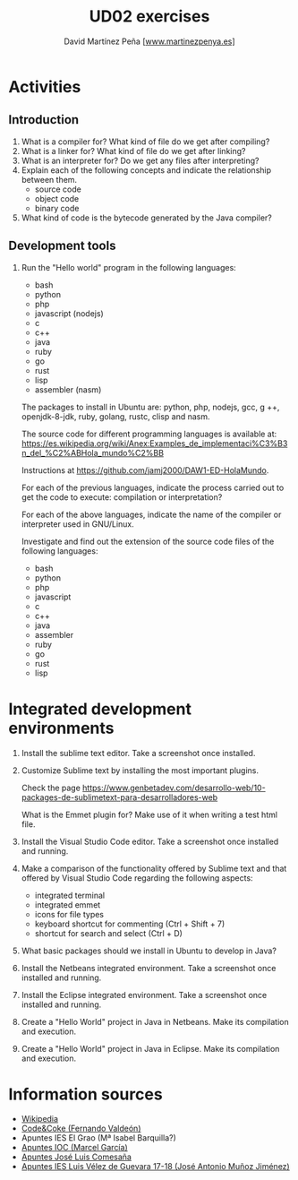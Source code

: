 ﻿---
title: "UD02 exercises"
version: 20210823
language: EN
author: David Martínez Peña [www.martinezpenya.es]
subject: Development Environments
IES: IES Mestre Ramón Esteve (Catadau) [iesmre.es]
keywords: [EED, 2021, Development, Environments]
header: ${title} - ${subject} (${version}) 
footer: ${author} - ${IES} - ${pageNo}/${pageCount}
---
# Activities

## Introduction

1. What is a compiler for? What kind of file do we get after compiling?
2. What is a linker for? What kind of file do we get after linking?
3. What is an interpreter for? Do we get any files after interpreting?
4. Explain each of the following concepts and indicate the relationship between them.
   - source code
   - object code
   - binary code
5. What kind of code is the bytecode generated by the Java compiler?

## Development tools

1. Run the "Hello world" program in the following languages:

   - bash
   - python
   - php
   - javascript (nodejs)
   - c
   - c++
   - java
   - ruby
   - go
   - rust
   - lisp
   - assembler (nasm)

   The packages to install in Ubuntu are: python, php, nodejs, gcc, g ++, openjdk-8-jdk, ruby, golang, rustc, clisp and nasm.

   The source code for different programming languages is available at: https://es.wikipedia.org/wiki/Anex:Examples_de_implementaci%C3%B3n_del_%C2%ABHola_mundo%C2%BB

   Instructions at https://github.com/jamj2000/DAW1-ED-HolaMundo.

   For each of the previous languages, indicate the process carried out to get the code to execute: compilation or interpretation?

   For each of the above languages, indicate the name of the compiler or interpreter used in GNU/Linux.

   Investigate and find out the extension of the source code files of the following languages:

   - bash
   - python
   - php
   - javascript
   - c
   - c++
   - java
   - assembler
   - ruby
   - go
   - rust
   - lisp

# Integrated development environments

1. Install the sublime text editor. Take a screenshot once installed.

2. Customize Sublime text by installing the most important plugins.

   Check the page https://www.genbetadev.com/desarrollo-web/10-packages-de-sublimetext-para-desarrolladores-web

   What is the Emmet plugin for? Make use of it when writing a test html file.

3. Install the Visual Studio Code editor. Take a screenshot once installed and running.
4. Make a comparison of the functionality offered by Sublime text and that offered by Visual Studio Code regarding the following aspects:
   - integrated terminal
   - integrated emmet
   - icons for file types
   - keyboard shortcut for commenting (Ctrl + Shift + 7)
   - shortcut for search and select (Ctrl + D)
5. What basic packages should we install in Ubuntu to develop in Java?
6. Install the Netbeans integrated environment. Take a screenshot once installed and running.
7. Install the Eclipse integrated environment. Take a screenshot once installed and running.
8. Create a "Hello World" project in Java in Netbeans. Make its compilation and execution.
9. Create a "Hello World" project in Java in Eclipse. Make its compilation and execution.


# Information sources

- [Wikipedia](https://es.wikipedia.org)
- [Code&Coke (Fernando Valdeón)](http://entornos.codeandcoke.com/doku.php?id=start)
- Apuntes IES El Grao (Mª Isabel Barquilla?)
- [Apuntes IOC (Marcel García)](https://ioc.xtec.cat/materials/FP/Recursos/fp_dam_m05_/web/fp_dam_m05_htmlindex/index.html)
- [Apuntes José Luis Comesaña](https://www.sitiolibre.com/)
- [Apuntes IES Luis Vélez de Guevara 17-18 (José Antonio Muñoz Jiménez)](http://jamj2000.github.io/slides/2017/09/05/entornosdesarrollo/)

